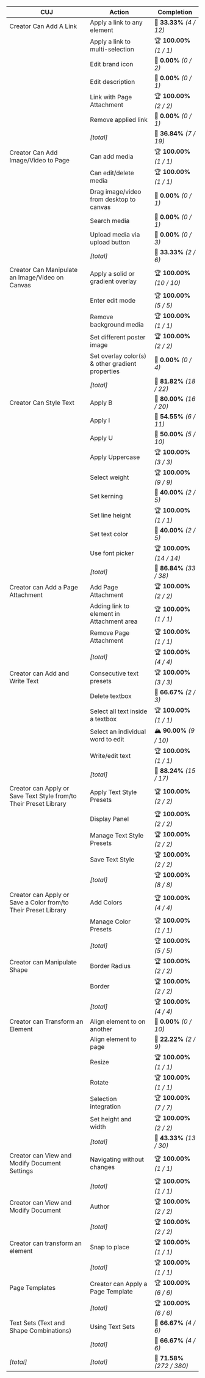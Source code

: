 | **CUJ**                                                           | **Action**                                       | **Completion**              |
| ----------------------------------------------------------------- | ------------------------------------------------ | --------------------------- |
| Creator Can Add A Link                                            | Apply a link to any element                      | 🚨 **33.33%** *(4 / 12)*    |
|                                                                   | Apply a link to multi-selection                  | 🏆 **100.00%** *(1 / 1)*    |
|                                                                   | Edit brand icon                                  | 🚨 **0.00%** *(0 / 2)*      |
|                                                                   | Edit description                                 | 🚨 **0.00%** *(0 / 1)*      |
|                                                                   | Link with Page Attachment                        | 🏆 **100.00%** *(2 / 2)*    |
|                                                                   | Remove applied link                              | 🚨 **0.00%** *(0 / 1)*      |
|                                                                   | *[total]*                                        | 🚨 **36.84%** *(7 / 19)*    |
| Creator Can Add Image/Video to Page                               | Can add media                                    | 🏆 **100.00%** *(1 / 1)*    |
|                                                                   | Can edit/delete media                            | 🏆 **100.00%** *(1 / 1)*    |
|                                                                   | Drag image/video from desktop to canvas          | 🚨 **0.00%** *(0 / 1)*      |
|                                                                   | Search media                                     | 🚨 **0.00%** *(0 / 1)*      |
|                                                                   | Upload media via upload button                   | 🚨 **0.00%** *(0 / 3)*      |
|                                                                   | *[total]*                                        | 🚨 **33.33%** *(2 / 6)*     |
| Creator Can Manipulate an Image/Video on Canvas                   | Apply a solid or gradient overlay                | 🏆 **100.00%** *(10 / 10)*  |
|                                                                   | Enter edit mode                                  | 🏆 **100.00%** *(5 / 5)*    |
|                                                                   | Remove background media                          | 🏆 **100.00%** *(1 / 1)*    |
|                                                                   | Set different poster image                       | 🏆 **100.00%** *(2 / 2)*    |
|                                                                   | Set overlay color(s) & other gradient properties | 🚨 **0.00%** *(0 / 4)*      |
|                                                                   | *[total]*                                        | 🛴 **81.82%** *(18 / 22)*   |
| Creator Can Style Text                                            | Apply B                                          | 🛴 **80.00%** *(16 / 20)*   |
|                                                                   | Apply I                                          | 🛴 **54.55%** *(6 / 11)*    |
|                                                                   | Apply U                                          | 🛴 **50.00%** *(5 / 10)*    |
|                                                                   | Apply Uppercase                                  | 🏆 **100.00%** *(3 / 3)*    |
|                                                                   | Select weight                                    | 🏆 **100.00%** *(9 / 9)*    |
|                                                                   | Set kerning                                      | 🚨 **40.00%** *(2 / 5)*     |
|                                                                   | Set line height                                  | 🏆 **100.00%** *(1 / 1)*    |
|                                                                   | Set text color                                   | 🚨 **40.00%** *(2 / 5)*     |
|                                                                   | Use font picker                                  | 🏆 **100.00%** *(14 / 14)*  |
|                                                                   | *[total]*                                        | 🛴 **86.84%** *(33 / 38)*   |
| Creator can Add a Page Attachment                                 | Add Page Attachment                              | 🏆 **100.00%** *(2 / 2)*    |
|                                                                   | Adding link to element in Attachment area        | 🏆 **100.00%** *(1 / 1)*    |
|                                                                   | Remove Page Attachment                           | 🏆 **100.00%** *(1 / 1)*    |
|                                                                   | *[total]*                                        | 🏆 **100.00%** *(4 / 4)*    |
| Creator can Add and Write Text                                    | Consecutive text presets                         | 🏆 **100.00%** *(3 / 3)*    |
|                                                                   | Delete textbox                                   | 🛴 **66.67%** *(2 / 3)*     |
|                                                                   | Select all text inside a textbox                 | 🏆 **100.00%** *(1 / 1)*    |
|                                                                   | Select an individual word to edit                | 🏔️ **90.00%** *(9 / 10)*   |
|                                                                   | Write/edit text                                  | 🏆 **100.00%** *(1 / 1)*    |
|                                                                   | *[total]*                                        | 🛴 **88.24%** *(15 / 17)*   |
| Creator can Apply or Save Text Style from/to Their Preset Library | Apply Text Style Presets                         | 🏆 **100.00%** *(2 / 2)*    |
|                                                                   | Display Panel                                    | 🏆 **100.00%** *(2 / 2)*    |
|                                                                   | Manage Text Style Presets                        | 🏆 **100.00%** *(2 / 2)*    |
|                                                                   | Save Text Style                                  | 🏆 **100.00%** *(2 / 2)*    |
|                                                                   | *[total]*                                        | 🏆 **100.00%** *(8 / 8)*    |
| Creator can Apply or Save a Color from/to Their Preset Library    | Add Colors                                       | 🏆 **100.00%** *(4 / 4)*    |
|                                                                   | Manage Color Presets                             | 🏆 **100.00%** *(1 / 1)*    |
|                                                                   | *[total]*                                        | 🏆 **100.00%** *(5 / 5)*    |
| Creator can Manipulate Shape                                      | Border Radius                                    | 🏆 **100.00%** *(2 / 2)*    |
|                                                                   | Border                                           | 🏆 **100.00%** *(2 / 2)*    |
|                                                                   | *[total]*                                        | 🏆 **100.00%** *(4 / 4)*    |
| Creator can Transform an Element                                  | Align element to on another                      | 🚨 **0.00%** *(0 / 10)*     |
|                                                                   | Align element to page                            | 🚨 **22.22%** *(2 / 9)*     |
|                                                                   | Resize                                           | 🏆 **100.00%** *(1 / 1)*    |
|                                                                   | Rotate                                           | 🏆 **100.00%** *(1 / 1)*    |
|                                                                   | Selection integration                            | 🏆 **100.00%** *(7 / 7)*    |
|                                                                   | Set height and width                             | 🏆 **100.00%** *(2 / 2)*    |
|                                                                   | *[total]*                                        | 🚨 **43.33%** *(13 / 30)*   |
| Creator can View and Modify Document Settings                     | Navigating without changes                       | 🏆 **100.00%** *(1 / 1)*    |
|                                                                   | *[total]*                                        | 🏆 **100.00%** *(1 / 1)*    |
| Creator can View and Modify Document                              | Author                                           | 🏆 **100.00%** *(2 / 2)*    |
|                                                                   | *[total]*                                        | 🏆 **100.00%** *(2 / 2)*    |
| Creator can transform an element                                  | Snap to place                                    | 🏆 **100.00%** *(1 / 1)*    |
|                                                                   | *[total]*                                        | 🏆 **100.00%** *(1 / 1)*    |
| Page Templates                                                    | Creator can Apply a Page Template                | 🏆 **100.00%** *(6 / 6)*    |
|                                                                   | *[total]*                                        | 🏆 **100.00%** *(6 / 6)*    |
| Text Sets (Text and Shape Combinations)                           | Using Text Sets                                  | 🛴 **66.67%** *(4 / 6)*     |
|                                                                   | *[total]*                                        | 🛴 **66.67%** *(4 / 6)*     |
| *\[total\]*                                                       | *\[total\]*                                      | 🛴 **71.58%** *(272 / 380)* |